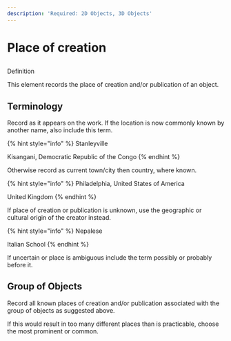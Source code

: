 ```yaml
---
description: 'Required: 2D Objects, 3D Objects'
---
```


# Place of creation

## Definition

This element records the place of creation and/or publication of an object.   

## Terminology

Record as it appears on the work. If the location is now commonly known by another name, also include this term. 

{% hint style="info" %}
Stanleyville 

Kisangani, Democratic Republic of the Congo
{% endhint %}

Otherwise record as current town/city then country, where known.

{% hint style="info" %}
Philadelphia, United States of America

United Kingdom
{% endhint %}

If place of creation or publication is unknown, use the geographic or cultural origin of the creator instead.  

{% hint style="info" %}
Nepalese 

Italian School
{% endhint %}

If uncertain or place is ambiguous include the term possibly or probably before it. 

## Group of Objects

Record all known places of creation and/or publication associated with the group of objects as suggested above.

If this would result in too many different places than is practicable, choose the most prominent or common. 







